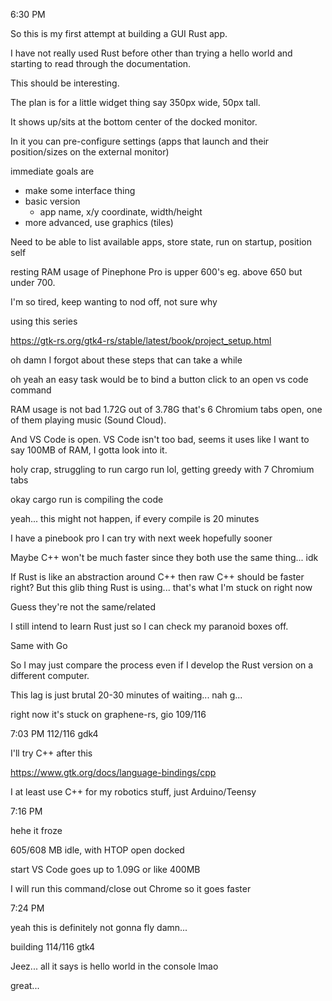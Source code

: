 6:30 PM

So this is my first attempt at building a GUI Rust app.

I have not really used Rust before other than trying a hello world and starting to read through the documentation.

This should be interesting.

The plan is for a little widget thing say 350px wide, 50px tall.

It shows up/sits at the bottom center of the docked monitor.

In it you can pre-configure settings (apps that launch and their position/sizes on the external monitor)

immediate goals are

- make some interface thing
- basic version
  - app name, x/y coordinate, width/height
- more advanced,  use graphics (tiles)

Need to be able to list available apps, store state, run on startup, position self

resting RAM usage of Pinephone Pro is upper 600's eg. above 650 but under 700.

I'm so tired, keep wanting to nod off, not sure why

using this series

https://gtk-rs.org/gtk4-rs/stable/latest/book/project_setup.html

oh damn I forgot about these steps that can take a while

oh yeah an easy task would be to bind a button click to an open vs code command

RAM usage is not bad 1.72G out of 3.78G that's 6 Chromium tabs open, one of them playing music (Sound Cloud).

And VS Code is open. VS Code isn't too bad, seems it uses like I want to say 100MB of RAM, I gotta look into it.

holy crap, struggling to run cargo run lol, getting greedy with 7 Chromium tabs

okay cargo run is compiling the code

yeah... this might not happen, if every compile is 20 minutes

I have a pinebook pro I can try with next week hopefully sooner

Maybe C++ won't be much faster since they both use the same thing... idk

If Rust is like an abstraction around C++ then raw C++ should be faster right? But this glib thing Rust is using... that's what I'm stuck on right now

Guess they're not the same/related

I still intend to learn Rust just so I can check my paranoid boxes off.

Same with Go

So I may just compare the process even if I develop the Rust version on a different computer.

This lag is just brutal 20-30 minutes of waiting... nah g...

right now it's stuck on graphene-rs, gio 109/116

7:03 PM
112/116 gdk4

I'll try C++ after this

https://www.gtk.org/docs/language-bindings/cpp

I at least use C++ for my robotics stuff, just Arduino/Teensy

7:16 PM

hehe it froze

605/608 MB idle, with HTOP open docked

start VS Code goes up to 1.09G or like 400MB

I will run this command/close out Chrome so it goes faster

7:24 PM

yeah this is definitely not gonna fly damn...

building 114/116 gtk4

Jeez... all it says is hello world in the console lmao

great...

